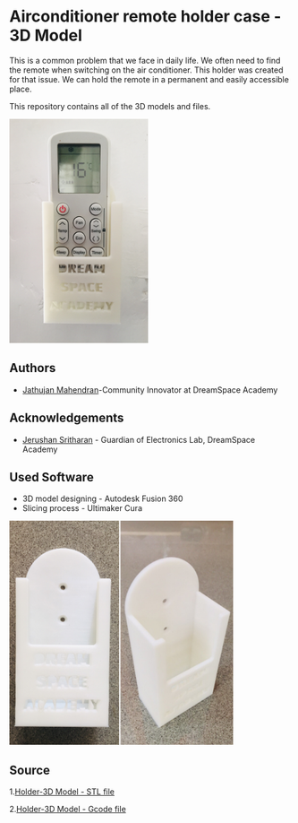 
# Airconditioner remote holder case - 3D Model

This is a common problem that we face in daily life. We often need to find the remote when switching on the air conditioner. 
This holder was created for that issue. We can hold the remote in a permanent and easily accessible place.

This repository contains all of the 3D models and files.

<img src="source/images/remote.jpg" height="400px" weidth="400px" >

## Authors

- [Jathujan Mahendran](https://www.linkedin.com/in/jathujanmahendran/)-Community Innovator at DreamSpace Academy


## Acknowledgements

 - [Jerushan Sritharan](https://www.linkedin.com/in/jerushan-sritharan-9017011b4) -   Guardian of Electronics Lab, DreamSpace Academy

## Used Software

- 3D model designing - Autodesk Fusion 360
- Slicing process - Ultimaker Cura

<img src="source/images/case.jpg" height="400px" weidth="400px" >

## Source

1.[Holder-3D Model - STL file](ac-remote-holder-case-3dmodel/source/3d-files/CE3_ac-remote-case.gcode
)

2.[Holder-3D Model - Gcode file](ac-remote-holder-case-3dmodel/source/3d-files/ac-remote-case-stl.stl)